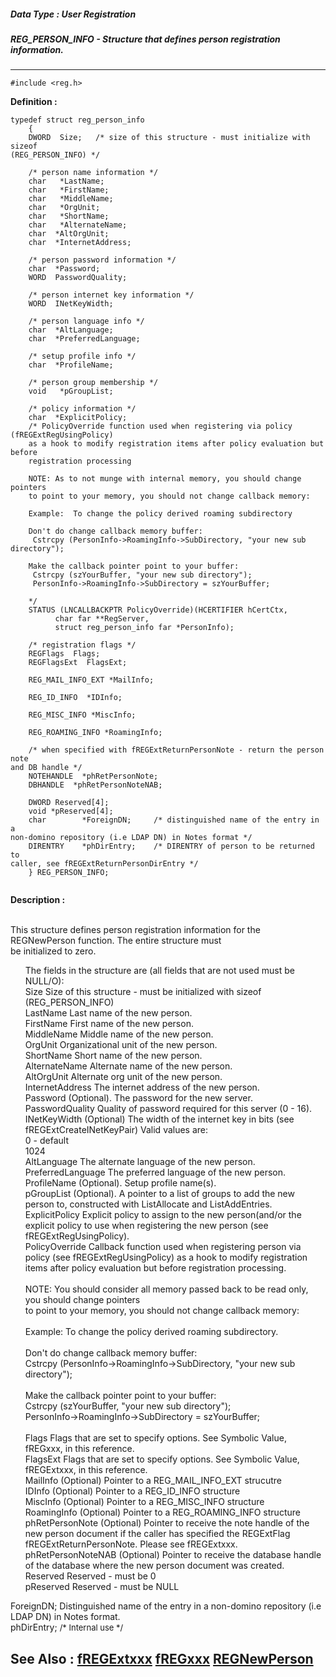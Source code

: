 ##### Data Type : User Registration
##### REG_PERSON_INFO - Structure that defines person registration information.
---
```
#include <reg.h>
```

**Definition :**
```
typedef struct reg_person_info
	{
	DWORD  Size;   /* size of this structure - must initialize with sizeof 
(REG_PERSON_INFO) */

	/* person name information */
	char   *LastName;
	char   *FirstName;
	char   *MiddleName;
	char   *OrgUnit;
	char   *ShortName;
	char   *AlternateName;
	char  *AltOrgUnit;
	char  *InternetAddress;

	/* person password information */
	char  *Password;
	WORD  PasswordQuality;

	/* person internet key information */
	WORD  INetKeyWidth;

	/* person language info */
	char  *AltLanguage;
	char  *PreferredLanguage;

	/* setup profile info */
	char  *ProfileName;

	/* person group membership */
	void   *pGroupList;

	/* policy information */
	char  *ExplicitPolicy;
	/* PolicyOverride function used when registering via policy 
(fREGExtRegUsingPolicy) 
	as a hook to modify registration items after policy evaluation but 
before 
	registration processing
	
	NOTE: As to not munge with internal memory, you should change pointers 
	to point to your memory, you should not change callback memory:
	
	Example:  To change the policy derived roaming subdirectory
	
	Don't do change callback memory buffer:
	 Cstrcpy (PersonInfo->RoamingInfo->SubDirectory, "your new sub 
directory");

	Make the callback pointer point to your buffer:
	 Cstrcpy (szYourBuffer, "your new sub directory");
	 PersonInfo->RoamingInfo->SubDirectory = szYourBuffer;
	
	*/
	STATUS (LNCALLBACKPTR PolicyOverride)(HCERTIFIER hCertCtx, 
	      char far **RegServer,
	      struct reg_person_info far *PersonInfo);

	/* registration flags */
	REGFlags  Flags;
	REGFlagsExt  FlagsExt;

	REG_MAIL_INFO_EXT *MailInfo;

	REG_ID_INFO  *IDInfo;
	
	REG_MISC_INFO *MiscInfo;

	REG_ROAMING_INFO *RoamingInfo;

	/* when specified with fREGExtReturnPersonNote - return the person note 
and DB handle */
	NOTEHANDLE  *phRetPersonNote;
	DBHANDLE  *phRetPersonNoteNAB;

	DWORD Reserved[4];
	void *pReserved[4];
	char        *ForeignDN;     /* distinguished name of the entry in a 
non-domino repository (i.e LDAP DN) in Notes format */
	DIRENTRY    *phDirEntry;    /* DIRENTRY of person to be returned to 
caller, see fREGExtReturnPersonDirEntry */
	} REG_PERSON_INFO;


```

**Description :**

<br>
This structure defines person registration information for the REGNewPerson function.  The entire structure must<br>
be initialized to zero.<br>

<ul>The fields in the structure are (all fields that are not used must be NULL/O):<br>
Size			Size of this structure - must be initialized with sizeof (REG_PERSON_INFO)<br>
LastName			Last name of the new person.<br>
FirstName			First name of the new person.<br>
MiddleName		Middle name of the new person.<br>
OrgUnit			Organizational unit of the new person.<br>
ShortName			Short name of the new person.<br>
AlternateName		Alternate name of the new person.<br>
AltOrgUnit			Alternate org unit of the new person.<br>
InternetAddress		The internet address of the new person.<br>
Password  			(Optional).  The password for the new server.<br>
PasswordQuality		Quality of password required for this server (0 - 16).<br>
INetKeyWidth		(Optional) The width of the internet key in bits (see fREGExtCreateINetKeyPair) Valid values are:<br>
					0 - default<br>
					1024<br>
AltLanguage		The alternate language of the new person.<br>
PreferredLanguage		The preferred language of the new person.<br>
ProfileName  		(Optional).  Setup profile name(s).<br>
pGroupList  			(Optional).  A pointer to a list of groups to add the new person to, constructed with ListAllocate and ListAddEntries. <br>
ExplicitPolicy		Explicit policy to assign to the new person(and/or the explicit policy to use when registering the new person (see fREGExtRegUsingPolicy).<br>
PolicyOverride		Callback function used when registering person via policy (see fREGExtRegUsingPolicy) as a hook to modify registration items after policy evaluation but before 					registration processing.<br>
	<br>
				NOTE: You should consider all memory passed back to be read only, you should change pointers <br>
					to point to your memory, you should not change callback memory:<br>
	<br>
				Example:  To change the policy derived roaming subdirectory.<br>
	<br>
				Don't do change callback memory buffer:<br>
					Cstrcpy (PersonInfo-&gt;RoamingInfo-&gt;SubDirectory, &quot;your new sub directory&quot;);<br>
<br>
				Make the callback pointer point to your buffer:<br>
					Cstrcpy (szYourBuffer, &quot;your new sub directory&quot;);<br>
					PersonInfo-&gt;RoamingInfo-&gt;SubDirectory = szYourBuffer;<br>
<br>
Flags  			Flags that are set to specify options.  See Symbolic Value, fREGxxx, in this reference.<br>
FlagsExt 	 		Flags that are set to specify options.  See Symbolic Value, fREGExtxxx, in this reference.<br>
MailInfo			(Optional) Pointer to a REG_MAIL_INFO_EXT strucutre<br>
IDInfo			(Optional) Pointer to a REG_ID_INFO structure<br>
MiscInfo			(Optional) Pointer to a REG_MISC_INFO structure<br>
RoamingInfo		(Optional) Pointer to a REG_ROAMING_INFO structure<br>
phRetPersonNote		(Optional) Pointer to receive the note handle of the new person document if the caller has specified the REGExtFlag fREGExtReturnPersonNote.  Please see fREGExtxxx.<br>
phRetPersonNoteNAB	(Optional) Pointer to receive the database handle of the database where the new person document was created.<br>
Reserved			Reserved - must be 0<br>
pReserved			Reserved - must be NULL</ul>
   ForeignDN;     		Distinguished name of the entry in a non-domino repository (i.e LDAP DN) in Notes format.<br>
   phDirEntry;   		<font size="2">/* Internal use */</font>


**See Also :**
[fREGExtxxx](/domino-c-api-docs/reference/Symb/fREGExtxxx)
[fREGxxx](/domino-c-api-docs/reference/Symb/fREGxxx)
[REGNewPerson](/domino-c-api-docs/reference/Func/REGNewPerson)
---

